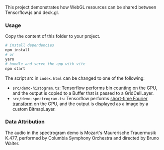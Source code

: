 This project demonstrates how WebGL resources can be shared between Tensorflow.js and deck.gl.

### Usage

Copy the content of this folder to your project. 

```bash
# install dependencies
npm install
# or
yarn
# bundle and serve the app with vite
npm start
```

The script src in `index.html` can be changed to one of the following:

- `src/demo-histogram.ts`: Tensorflow performs bin counting on the GPU, and the output is copied to a Buffer that is passed to a GridCellLayer.
- `src/demo-spectrogram.ts`: Tensorflow performs [short-time Fourier transform](https://en.wikipedia.org/wiki/Short-time_Fourier_transform) on the GPU, and the output is displayed as a image by a custom BitmapLayer.

### Data Attribution

The audio in the spectrogram demo is Mozart's Maurerische Trauermusik K.477, performed by Columbia Symphony Orchestra and directed by Bruno Walter.
